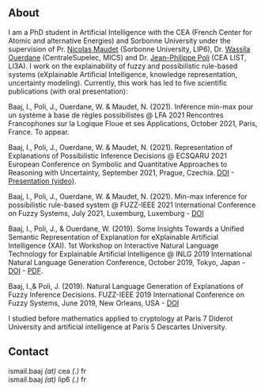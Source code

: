 ## About

I am a PhD student in Artificial Intelligence with the CEA (French Center for Atomic and alternative Energies) and Sorbonne University under the supervision of Pr. [Nicolas Maudet](https://nmaudet.gitlab.io/) (Sorbonne University, LIP6), Dr. [Wassila Ouerdane](https://wassilaouerdane.github.io/) (CentraleSupelec, MICS) and Dr. [Jean-Philippe Poli](https://polijp.github.io/) (CEA LIST, LI3A). I work on the explainability of fuzzy and possibilistic rule-based systems (eXplainable Artificial Intelligence, knowledge representation, uncertainty modeling).  Currently, this work has led to five scientific publications (with oral presentation):

Baaj, I., Poli, J., Ouerdane, W. & Maudet, N. (2021). Inférence min-max pour un système à base de règles possibilistes @ LFA 2021 Rencontres Francophones sur la Logique Floue et ses Applications, October 2021, Paris, France. To appear. 

Baaj, I., Poli, J., Ouerdane, W. & Maudet, N. (2021). Representation of Explanations of Possibilistic Inference Decisions @ ECSQARU 2021 European Conference on Symbolic and Quantitative Approaches to Reasoning with Uncertainty, September 2021, Prague, Czechia. [DOI](http://dx.doi.org/10.1007/978-3-030-86772-0_37) - [Presentation (video)](https://youtu.be/-NwccRao7nk?t=12268).

Baaj, I., Poli, J.,  Ouerdane, W. & Maudet, N. (2021). Min-max inference for possibilistic rule-based system @ FUZZ-IEEE 2021 International Conference on Fuzzy Systems, July 2021, Luxemburg, Luxemburg - [DOI](https://doi.org/10.1109/FUZZ45933.2021.9494506)

Baaj, I., Poli, J., & Ouerdane, W. (2019). Some Insights Towards a Unified Semantic Representation of Explanation for eXplainable Artificial Intelligence (XAI). 1st Workshop on Interactive Natural Language Technology for Explainable Artificial Intelligence  @ INLG 2019 International Natural Language Generation Conference, October 2019, Tokyo, Japan -  [DOI](http://dx.doi.org/10.18653/v1/W19-8404) - [PDF](https://www.aclweb.org/anthology/W19-8404.pdf).

Baaj, I.,&  Poli, J. (2019). Natural Language Generation of Explanations of Fuzzy Inference Decisions. FUZZ-IEEE 2019 International Conference on Fuzzy Systems, June 2019, New Orleans, USA - 
[DOI](https://doi.org/10.1109/FUZZ-IEEE.2019.8858994)

I studied before mathematics applied to cryptology at Paris 7 Diderot University and artificial intelligence at Paris 5 Descartes University.

## Contact

ismail.baaj _(at)_ cea _(.)_ fr  
ismail.baaj _(at)_ lip6 _(.)_ fr


